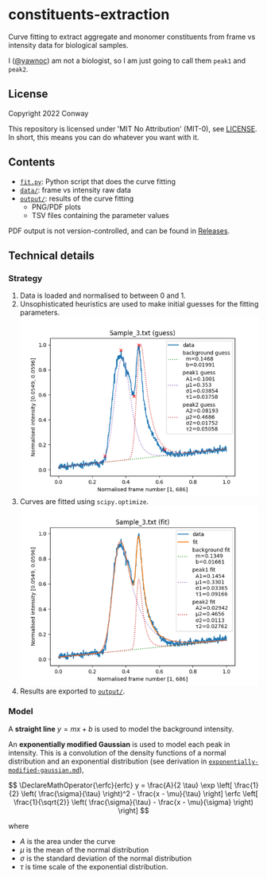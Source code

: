 # constituents-extraction

Curve fitting to extract aggregate and monomer constituents
from frame vs intensity data for biological samples.

I ([@yawnoc]) am not a biologist,
so I am just going to call them `peak1` and `peak2`.

[@yawnoc]: https://github.com/yawnoc


## License

Copyright 2022 Conway

This repository is licensed under 'MIT No Attribution' (MIT-0), see [LICENSE].
In short, this means you can do whatever you want with it.

[LICENSE]: LICENSE


## Contents

- [`fit.py`]: Python script that does the curve fitting
- [`data/`]: frame vs intensity raw data
- [`output/`]: results of the curve fitting
  - PNG/PDF plots
  - TSV files containing the parameter values

PDF output is not version-controlled, and can be found in [Releases].

[`fit.py`]: fit.py
[`data/`]: data/
[`output/`]: output/
[Releases]: https://github.com/yawnoc/constituents-extraction/releases


## Technical details

### Strategy

1. Data is loaded and normalised to between 0 and 1.
2. Unsophisticated heuristics are used to make initial guesses
   for the fitting parameters. <br>
   ![Plot of 2-peak parameter guesses for Sample 3 data.][guess-plot]
3. Curves are fitted using `scipy.optimize`. <br>
   ![Plot of 2-peak fit for Sample 3 data.][fit-plot]
4. Results are exported to [`output/`].

### Model

A <b>straight line</b> $y = m x + b$ is used to model the background intensity.

An <b>exponentially modified Gaussian</b> is used to model each peak in intensity.
This is a convolution of the density functions of
a normal distribution and an exponential distribution
(see derivation in [`exponentially-modified-gaussian.md`]),

$$
\DeclareMathOperator{\erfc}{erfc}
y =
  \frac{A}{2 \tau}
  \exp \left[ \frac{1}{2} \left( \frac{\sigma}{\tau} \right)^2 - \frac{x - \mu}{\tau} \right]
  \erfc \left[ \frac{1}{\sqrt{2}} \left( \frac{\sigma}{\tau} - \frac{x - \mu}{\sigma} \right) \right]
$$

where
- $A$ is the area under the curve
- $\mu$ is the mean of the normal distribution
- $\sigma$ is the standard deviation of the normal distribution
- $\tau$ is time scale of the exponential distribution.

[`exponentially-modified-gaussian.md`]: exponentially-modified-gaussian.md
[guess-plot]: output/guess-Sample_3.txt.png
[fit-plot]: output/fit-Sample_3.txt.png
